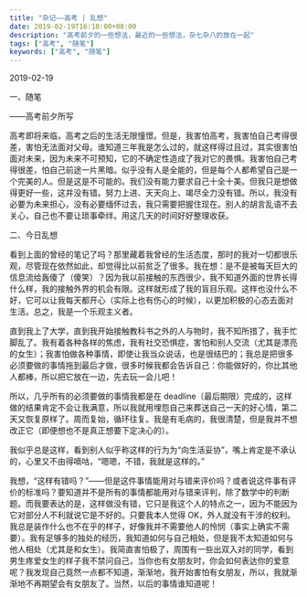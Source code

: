 ```yaml
---
title: "杂记——高考 | 乱想"
date: 2019-02-19T16:10:00+08:00
description: "高考前夕的一些想法，最近的一些想法，杂七杂八的放在一起"
tags: ["高考", "随笔"]
keywords: ["高考", "随笔"]
---
```


2019-02-19

一、随笔

——高考前夕所写

高考即将来临，高考之后的生活无限憧憬。但是，我害怕高考，我害怕自己考得很差，害怕无法面对父母。谁知道三年我是怎么过的，就这样得过且过，其实很害怕面对未来，因为未来不可预知，它的不确定性造成了我对它的畏惧。我害怕自己考得很差，怕自己前途一片黑暗。似乎没有人是全能的，但是每个人都希望自己是一个完美的人。但是这是不可能的。我们没有能力要求自己十全十美。但我只是想做得更好一些，这并没有错。努力上进、天天向上、竭尽全力没有错。所以，我没有必要为未来担心，没有必要缅怀过去，我只需要把握住现在。别人的胡言乱语不去关心，自己也不要让琐事牵绊。用这几天的时间好好整理收获。

二、今日乱想

看到上面的曾经的笔记了吗？那里藏着我曾经的生活态度，那时的我对一切都很乐观，尽管现在依然如此，却觉得比以前贫乏了很多。我在想：是不是被每天巨大的信息流给轰傻了（傻笑）？因为我以前接触的东西很少，我不知道外面的世界长得什么样，我的接触外界的机会有限。这样就形成了我的盲目乐观。这样也没什么不好，它可以让我每天都开心（实际上也有伤心的时候），以更加积极的心态去面对生活。总之，我是一个乐观主义者。

直到我上了大学，直到我开始接触教科书之外的人与物时，我不知所措了，我手忙脚乱了。我有着各种各样的焦虑，我有社交恐惧症，害怕和别人交流（尤其是漂亮的女生）；我害怕做各种事情，即使让我当众说话，也是很结巴的；我总是把很多必须要做的事情拖到最后才做，很多时候我都会告诉自己：你能做好的，你比其他人都棒，所以把它放在一边，先去玩一会儿吧！

所以，几乎所有的必须要做的事情我都是在 deadline（最后期限）完成的，这样做的结果肯定不会让我满意，所以我就用埋怨自己来葬送自己一天的好心情，第二天又恢复原样了。周而复始，循环往复。我是有毛病的，我很清楚，但是我并不想改正它（即便想也不是真正想要下定决心的）。

我似乎总是这样，看到别人似乎称这样的行为为“向生活妥协”，嘴上肯定是不承认的，心里又不由得嘀咕，“嗯嗯，不错，我就是这样的。”

我想，“这样有错吗？”——但是这件事情能用对与错来评价吗？或者说这件事有评价的标准吗？要知道并不是所有的事情都能用对与错来评判，除了数学中的判断题。而我要表达的是，这样做没有错，它只是我这个人的特点之一，因为不能因为它对部分人不利就说它是不好的。只要我本人觉得 OK，外人就没有干涉的权利。我总是装作什么也不在乎的样子，好像我并不需要他人的怜悯（事实上确实不需要）。我有足够多的独处的经历，我知道如何与自己相处，但是我不太知道如何与他人相处（尤其是和女生）。我简直害怕极了，周围有一些出双入对的同学，看到男生疼爱女生的样子我不禁问自己，当你也有女朋友时，你会如何表达你的爱意呢？我发现自己竟然一点都不知道，渐渐地，我开始害怕有女朋友，所以，我就渐渐地不再期望会有女朋友了。当然，以后的事情谁知道呢！
